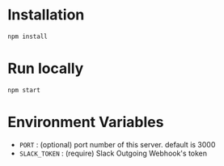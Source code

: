 # Installation

```
npm install
```

# Run locally

```
npm start
```

# Environment Variables

- `PORT` : (optional) port number of this server. default is 3000
- `SLACK_TOKEN` : (require) Slack Outgoing Webhook's token

